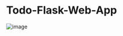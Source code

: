 # Todo-Flask-Web-App
![image](https://user-images.githubusercontent.com/61928905/156915082-330cf36b-fec7-4f2a-9e85-39df60d17466.png)
